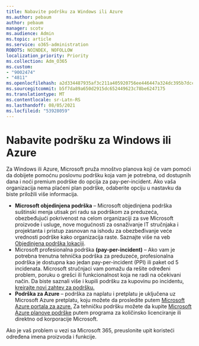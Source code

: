 ```yaml
---
title: Nabavite podršku za Windows ili Azure
ms.author: pebaum
author: pebaum
manager: scotv
ms.audience: Admin
ms.topic: article
ms.service: o365-administration
ROBOTS: NOINDEX, NOFOLLOW
localization_priority: Priority
ms.collection: Adm_O365
ms.custom:
- "9002474"
- "4811"
ms.openlocfilehash: a2d334487935af3c211a405920756ee446447a324dc395b7dcca253675ca9088
ms.sourcegitcommit: b5f7da89a650d2915dc652449623c78be6247175
ms.translationtype: MT
ms.contentlocale: sr-Latn-RS
ms.lasthandoff: 08/05/2021
ms.locfileid: "53928059"
---
```

# <a name="get-support-for-windows-or-azure"></a>Nabavite podršku za Windows ili Azure

Za Windows ili Azure, Microsoft pruža mnoštvo planova koji će vam pomoći da dobijete pomoćnu poslovnu podršku koja vam je potrebna, od dostupnih dana i noći premium podrške do opcija za pay-per-incident. Ako vaša organizacija nema plaćeni plan podrške, odaberite opciju u nastavku da biste priložili više informacija.

- **Microsoft objedinjena podrška** – Microsoft objedinjena podrška suštinski menja utisak pri radu sa podrškom za preduzeća, obezbeđujući pokrivenost na celom organizaciji za sve Microsoft proizvode i usluge, nove mogućnosti za osnaživanje IT stručnjaka i projektanta i pristup zasnovan na ishodu za obezbeđivanje veće vrednosti podrške kako organizacija raste. Saznajte više na veb [Objedinjena podrška lokaciji](https://aka.ms/unified-support).
- Microsoft profesionalna podrška **(pay-per-incident)** – Ako vam je potrebna trenutna tehnička podrška za preduzeće, profesionalna podrška je dostupna kao jedan pay-per-incident (PPI) ili paket od 5 incidenata. Microsoft stručnjaci vam pomažu da rešite određeni problem, poruku o grešci ili funkcionalnost koja ne radi na očekivani način. Da biste saznali više i kupili podršku za kupovinu po incidentu, [kreirajte novi zahtev za podršku.](https://support.microsoft.com/supportforbusiness/productselection)
- **Podrška za Azure** – podrška za naplatu i pretplatu je uključena uz Microsoft Azure pretplatu, koju možete da prosledite putem [Microsoft Azure portala za azure.](https://portal.azure.com/) Za tehničku podršku možete da kupite [Microsoft Azure planove podrške](https://azure.microsoft.com/support/plans/) putem programa za količinsko licenciranje ili direktno od korporacije Microsoft.

Ako je vaš problem u vezi sa Microsoft 365, preuslonite upit koristeći određena imena proizvoda i funkcije.
